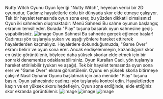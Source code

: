 Nutty Witch Oyunu
Oyun İçeriği:"Nutty Witch", heyecan verici bir 2D oyunudur, Cadımız hayaletlerle dolu bir dünyada skor elde etmeye çalışıyor. Tek bir hayalet temasında oyun sona erer, bu yüzden dikkatli olmalısınız!
Oyun iki sahneden oluşmaktadır:
Menü Sahnesi
Bu sahne oyunun başlangıç ekranını temsil eder. Burada "Play" tuşuna basarak oyun sahnesine geçiş yapabilirsiniz.
![image](https://github.com/Eydenis/U-86/assets/129098946/32b70bd6-9aa6-422d-85ec-e829d60ea5bf)
Oyun Sahnesi
Bu sahnede gerçek eğlence başlar! Cadımızı yön tuşlarıyla yukarı ve aşağı yönlere hareket ettirerek hayaletlerden kaçmalıyız. Hayaletlere dokunduğumuzda, "Game Over" ekranı belirir ve oyun sona erer. Ancak endişelenmeyin, kazandığınız skor en üstte görüntülenir, böylece daha yüksek skorlar elde etmek için bir sonraki denemenize odaklanabilirsiniz.
Oyun Kuralları
Cadı, yön tuşlarıyla hareket ettirilebilir (yukarı ve aşağı).
Tek bir hayalet temasında oyun sona erer ve "Game Over" ekranı görüntülenir.
Oyunu en yüksek skorla bitirmeye çalışın!
Nasıl Oynanır
Oyunu başlatmak için ana menüde "Play" tuşuna basın.
Oyun sahnesinde cadınızı yön tuşlarıyla kontrol edin.
Hayaletlerden kaçın ve en yüksek skoru hedefleyin.
Oyun sona erdiğinde, elde ettiğiniz skor ekranda görüntülenir.
![image](https://github.com/Eydenis/U-86/assets/129098946/b5d46982-37b5-4ee8-878f-c38901628f2e)
![image](https://github.com/Eydenis/U-86/assets/129098946/79fb287b-4d32-4031-bef6-2c58e7c8d655)
![image](https://github.com/Eydenis/U-86/assets/129098946/2f84a275-dc86-4f38-aad9-4b90851ff009)
